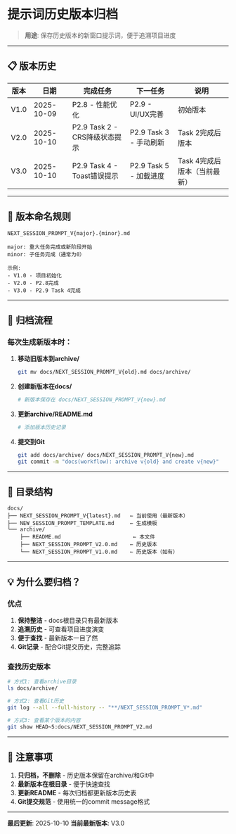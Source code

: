 # 提示词历史版本归档

> **用途**: 保存历史版本的新窗口提示词，便于追溯项目进度

---

## 📋 版本历史

| 版本 | 日期 | 完成任务 | 下一任务 | 说明 |
|------|------|---------|---------|------|
| V1.0 | 2025-10-09 | P2.8 - 性能优化 | P2.9 - UI/UX完善 | 初始版本 |
| V2.0 | 2025-10-10 | P2.9 Task 2 - CRS降级状态提示 | P2.9 Task 3 - 手动刷新 | Task 2完成后版本 |
| V3.0 | 2025-10-10 | P2.9 Task 4 - Toast错误提示 | P2.9 Task 5 - 加载进度 | Task 4完成后版本（当前最新）|

---

## 📝 版本命名规则

```
NEXT_SESSION_PROMPT_V{major}.{minor}.md

major: 重大任务完成或新阶段开始
minor: 子任务完成（通常为0）

示例:
- V1.0 - 项目初始化
- V2.0 - P2.8完成
- V3.0 - P2.9 Task 4完成
```

---

## 🔄 归档流程

### 每次生成新版本时：

1. **移动旧版本到archive/**
   ```bash
   git mv docs/NEXT_SESSION_PROMPT_V{old}.md docs/archive/
   ```

2. **创建新版本在docs/**
   ```bash
   # 新版本保存在 docs/NEXT_SESSION_PROMPT_V{new}.md
   ```

3. **更新archive/README.md**
   ```bash
   # 添加版本历史记录
   ```

4. **提交到Git**
   ```bash
   git add docs/archive/ docs/NEXT_SESSION_PROMPT_V{new}.md
   git commit -m "docs(workflow): archive v{old} and create v{new}"
   ```

---

## 📂 目录结构

```
docs/
├── NEXT_SESSION_PROMPT_V{latest}.md   ← 当前使用（最新版本）
├── NEW_SESSION_PROMPT_TEMPLATE.md     ← 生成模板
└── archive/
    ├── README.md                       ← 本文件
    ├── NEXT_SESSION_PROMPT_V2.0.md    ← 历史版本
    └── NEXT_SESSION_PROMPT_V1.0.md    ← 历史版本（如有）
```

---

## 💡 为什么要归档？

### 优点
1. **保持整洁** - docs根目录只有最新版本
2. **追溯历史** - 可查看项目进度演变
3. **便于查找** - 最新版本一目了然
4. **Git记录** - 配合Git提交历史，完整追踪

### 查找历史版本
```bash
# 方式1: 查看archive目录
ls docs/archive/

# 方式2: 查看Git历史
git log --all --full-history -- "**/NEXT_SESSION_PROMPT_V*.md"

# 方式3: 查看某个版本的内容
git show HEAD~5:docs/NEXT_SESSION_PROMPT_V2.md
```

---

## 🚨 注意事项

1. **只归档，不删除** - 历史版本保留在archive/和Git中
2. **最新版本在根目录** - 便于快速查找
3. **更新README** - 每次归档都更新版本历史表
4. **Git提交规范** - 使用统一的commit message格式

---

**最后更新**: 2025-10-10
**当前最新版本**: V3.0
